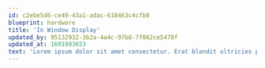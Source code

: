 ```yaml
---
id: c2ebe5d6-ce49-43a1-adac-618463c4cfb0
blueprint: hardware
title: 'In Window Display'
updated_by: 95132932-3b2a-4a4c-97b8-7f062ce5478f
updated_at: 1691993653
text: 'Lorem ipsum dolor sit amet consectetur. Erat blandit ultricies pharetra semper eget consequat. Sollicitudin id.'
---
```

